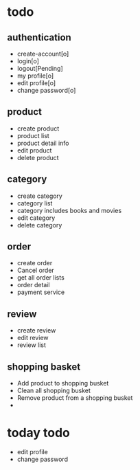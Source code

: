 # todo

## authentication

- create-account[o]
- login[o]
- logout[Pending]
- my profile[o]
- edit profile[o]
- change password[o]

## product

- create product
- product list
- product detail info
- edit product
- delete product

## category

- create category
- category list
- category includes books and movies
- edit category
- delete category

## order

- create order
- Cancel order
- get all order lists
- order detail
- payment service

## review

- create review
- edit review
- review list

## shopping basket

- Add product to shopping busket
- Clean all shopping busket
- Remove product from a shopping busket
-

# today todo

- edit profile
- change password
